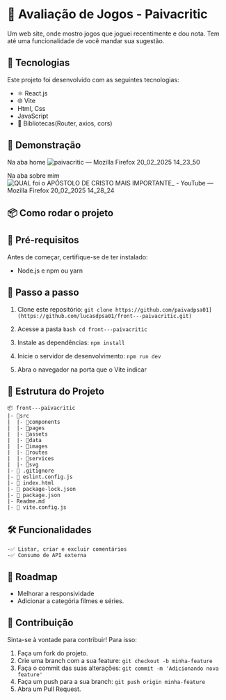 # 📌 Avaliação de Jogos - Paivacritic

Um web site, onde mostro jogos que joguei recentimente e dou nota. Tem até uma funcionalidade de você mandar sua sugestão.

## 🚀 Tecnologias
Este projeto foi desenvolvido com as seguintes tecnologias:
- ⚛️ React.js
- 🌐 Vite
- Html, Css
- JavaScript
- 🔗 Bibliotecas(Router, axios, cors)

## 📸 Demonstração

Na aba home
![paivacritic — Mozilla Firefox 20_02_2025 14_23_50](https://github.com/user-attachments/assets/ff3a3f80-9948-4897-984b-7a391bd5e3aa)

Na aba sobre mim
![QUAL foi o APÓSTOLO DE CRISTO MAIS IMPORTANTE_ - YouTube — Mozilla Firefox 20_02_2025 14_28_24](https://github.com/user-attachments/assets/39013fb5-dbbf-4a12-9879-427895086a3c)

## 📦 Como rodar o projeto

## 🔧 Pré-requisitos
Antes de começar, certifique-se de ter instalado:
- Node.js e npm ou yarn

## 🔨 Passo a passo
1) Clone este repositório:
```git clone https://github.com/paivadpsa01](https://github.com/lucasdpsa01/front---paivacritic.git) ```

2) Acesse a pasta
```bash cd front---paivacritic```

3) Instale as dependências:
```npm install```

5) Inicie o servidor de desenvolvimento:
```npm run dev```

6) Abra o navegador na porta que o Vite indicar

## 📁 Estrutura do Projeto

```
📦 front---paivacritic
|- 📂src
|  |- 📂components
|  |- 📂pages
|  |- 📂assets
|  |- 📂data
|  |- 📂images
|  |- 📂routes
|  |- 📂services
|  |- 📂svg
|- 📜 .gitignore
|- 📜 eslint.config.js
|- 📜 index.html
|- 📜 package-lock.json
|- 📜 package.json
|- Readme.md
|- 📜 vite.config.js
```

## 🛠 Funcionalidades
    -✅ Listar, criar e excluir comentários
    -✅ Consumo de API externa

## 📌 Roadmap
  - Melhorar a responsividade
  - Adicionar a categória filmes e séries.

## 🤝 Contribuição

Sinta-se à vontade para contribuir! Para isso:
1. Faça um fork do projeto.
2. Crie uma branch com a sua feature: ```git checkout -b minha-feature```
3. Faça o commit das suas alterações: ``` git commit -m 'Adicionando nova feature' ```
4. Faça um push para a sua branch: ``` git push origin minha-feature ```
5. Abra um Pull Request.
